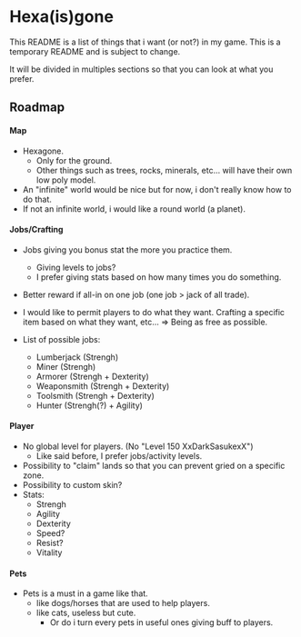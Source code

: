 
# Hexa(is)gone

This README is a list of things that i want (or not?) in my game.
This is a temporary README and is subject to change.

It will be divided in multiples sections so that you can look at what you prefer.



## Roadmap

#### Map
- Hexagone.
    - Only for the ground.
    - Other things such as trees, rocks, minerals, etc... will have their own low poly model.
- An "infinite" world would be nice but for now, i don't really know how to do that.
- If not an infinite world, i would like a round world (a planet).

#### Jobs/Crafting
- Jobs giving you bonus stat the more you practice them.
    - Giving levels to jobs?
    - I prefer giving stats based on how many times you do something.
- Better reward if all-in on one job (one job > jack of all trade).
- I would like to permit players to do what they want. Crafting a specific item based on what they want, etc... => Being as free as possible.

- List of possible jobs:
    - Lumberjack (Strengh)
    - Miner (Strengh)
    - Armorer (Strengh + Dexterity)
    - Weaponsmith (Strengh + Dexterity)
    - Toolsmith (Strengh + Dexterity)
    - Hunter (Strengh(?) + Agility)

#### Player
- No global level for players. (No "Level 150 XxDarkSasukexX")
    - Like said before, I prefer jobs/activity levels.
- Possibility to "claim" lands so that you can prevent gried on a specific zone.
- Possibility to custom skin?
- Stats:
    - Strengh
    - Agility
    - Dexterity
    - Speed?
    - Resist?
    - Vitality

#### Pets
- Pets is a must in a game like that.
    - like dogs/horses that are used to help players.
    - like cats, useless but cute.
        - Or do i turn every pets in useful ones giving buff to players.


